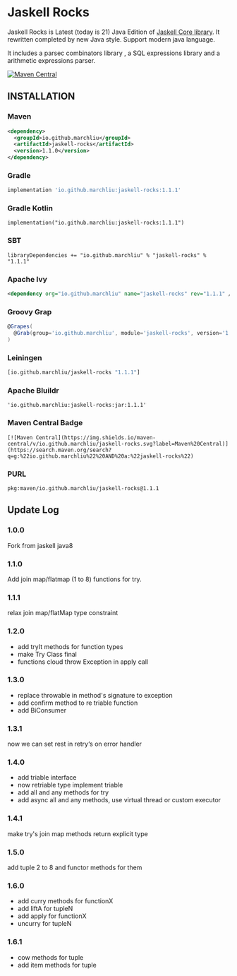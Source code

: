 # Jaskell Rocks

Jaskell Rocks is Latest (today is 21) Java Edition of [Jaskell Core library](https://github.com/MarchLiu/jaskell-core).
It rewritten completed by new Java style. Support modern java language.

It includes a parsec combinators library , a SQL expressions library and a arithmetic expressions parser.


[![Maven Central](https://img.shields.io/maven-central/v/io.github.marchliu/jaskell-rocks.svg?label=Maven%20Central)](https://search.maven.org/search?q=g:%22io.github.marchliu%22%20AND%20a:%22jaskell-rocks%22)

## INSTALLATION

### Maven

```xml
<dependency>
  <groupId>io.github.marchliu</groupId>
  <artifactId>jaskell-rocks</artifactId>
  <version>1.1.0</version>
</dependency>
```

### Gradle

```groovy
implementation 'io.github.marchliu:jaskell-rocks:1.1.1'
```

### Gradle Kotlin

```
implementation("io.github.marchliu:jaskell-rocks:1.1.1")
```

### SBT

```sbtshell
libraryDependencies += "io.github.marchliu" % "jaskell-rocks" % "1.1.1"
```

### Apache Ivy

```xml
<dependency org="io.github.marchliu" name="jaskell-rocks" rev="1.1.1" />
```

### Groovy Grap

```groovy
@Grapes(
  @Grab(group='io.github.marchliu', module='jaskell-rocks', version='1.1.1')
)

```

### Leiningen

```clojure
[io.github.marchliu/jaskell-rocks "1.1.1"]
```

### Apache Bluildr

```
'io.github.marchliu:jaskell-rocks:jar:1.1.1'
```

### Maven Central Badge

```
[![Maven Central](https://img.shields.io/maven-central/v/io.github.marchliu/jaskell-rocks.svg?label=Maven%20Central)](https://search.maven.org/search?q=g:%22io.github.marchliu%22%20AND%20a:%22jaskell-rocks%22)
```

### PURL

```
pkg:maven/io.github.marchliu/jaskell-rocks@1.1.1
```


## Update Log

### 1.0.0

Fork from jaskell java8

### 1.1.0

Add join map/flatmap (1 to 8) functions for try.

### 1.1.1

relax join map/flatMap type constraint

### 1.2.0

- add tryIt methods for function types
- make Try Class final
- functions cloud throw Exception in apply call

### 1.3.0

- replace throwable in method's signature to exception 
- add confirm method to re triable function
- add BiConsumer


### 1.3.1

now we can set rest in retry‘s on error handler

### 1.4.0

- add triable interface
- now retriable type implement triable 
- add all and any methods for try
- add async all and any methods, use virtual thread or custom executor

### 1.4.1

make try's join map methods return explicit type 

### 1.5.0

add tuple 2 to 8 and functor methods for them

### 1.6.0

- add curry methods for functionX
- add liftA for tupleN
- add apply for functionX
- uncurry for tupleN

### 1.6.1

- cow methods for tuple
- add item methods for tuple
